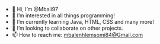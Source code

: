 - 👋 Hi, I’m @Mbali97
- 👀 I’m interested in all things programming!
- 🌱 I’m currently learning Java, HTML, CSS and many more!
- 💞️ I’m looking to collaborate on other projects.
- 📫 How to reach me: mbalenhlemsomi84@Gmail.com

<!---
Mbali97/Mbali97 is a ✨ special ✨ repository because its `README.md` (this file) appears on your GitHub profile.
You can click the Preview link to take a look at your changes.
--->
